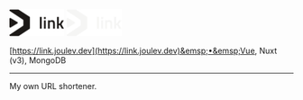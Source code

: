 <img src="/apps/static/public/images/gh-asset/link/light.svg#gh-light-mode-only" alt="Logo" height="48px">
<img src="/apps/static/public/images/gh-asset/link/dark.svg#gh-dark-mode-only" alt="Logo" height="48px">

[https://link.joulev.dev](https://link.joulev.dev)&emsp;•&emsp;Vue, Nuxt (v3), MongoDB

---

My own URL shortener.

